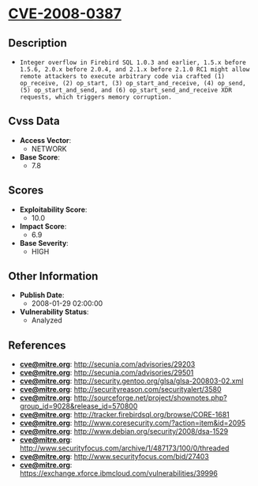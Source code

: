 
# [CVE-2008-0387](http://secunia.com/advisories/29203)

## Description

- `Integer overflow in Firebird SQL 1.0.3 and earlier, 1.5.x before 1.5.6, 2.0.x before 2.0.4, and 2.1.x before 2.1.0 RC1 might allow remote attackers to execute arbitrary code via crafted (1) op_receive, (2) op_start, (3) op_start_and_receive, (4) op_send, (5) op_start_and_send, and (6) op_start_send_and_receive XDR requests, which triggers memory corruption.`

## Cvss Data

- **Access Vector**:
  - NETWORK
- **Base Score**:
  - 7.8

## Scores

- **Exploitability Score**:
  - 10.0
- **Impact Score**:
  - 6.9
- **Base Severity**:
  - HIGH

## Other Information

- **Publish Date**:
  - 2008-01-29 02:00:00
- **Vulnerability Status**:
  - Analyzed

## References

- **cve@mitre.org**: http://secunia.com/advisories/29203
- **cve@mitre.org**: http://secunia.com/advisories/29501
- **cve@mitre.org**: http://security.gentoo.org/glsa/glsa-200803-02.xml
- **cve@mitre.org**: http://securityreason.com/securityalert/3580
- **cve@mitre.org**: http://sourceforge.net/project/shownotes.php?group_id=9028&release_id=570800
- **cve@mitre.org**: http://tracker.firebirdsql.org/browse/CORE-1681
- **cve@mitre.org**: http://www.coresecurity.com/?action=item&id=2095
- **cve@mitre.org**: http://www.debian.org/security/2008/dsa-1529
- **cve@mitre.org**: http://www.securityfocus.com/archive/1/487173/100/0/threaded
- **cve@mitre.org**: http://www.securityfocus.com/bid/27403
- **cve@mitre.org**: https://exchange.xforce.ibmcloud.com/vulnerabilities/39996
